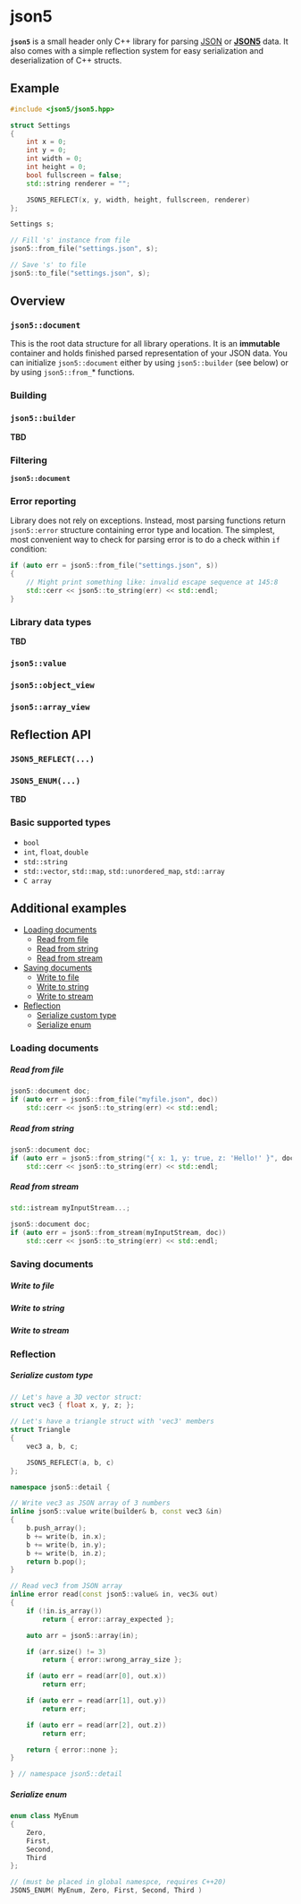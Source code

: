 # json5
**`json5`** is a small header only C++ library for parsing [JSON](https://en.wikipedia.org/wiki/JSON) or [**JSON5**](https://json5.org/) data. It also comes with a simple reflection system for easy serialization and deserialization of C++ structs.

## Example
```cpp
#include <json5/json5.hpp>

struct Settings
{
	int x = 0;
	int y = 0;
	int width = 0;
	int height = 0;
	bool fullscreen = false;
	std::string renderer = "";

	JSON5_REFLECT(x, y, width, height, fullscreen, renderer)
};

Settings s;

// Fill 's' instance from file
json5::from_file("settings.json", s);

// Save 's' to file
json5::to_file("settings.json", s);
```

## Overview

### `json5::document`
This is the root data structure for all library operations. It is an **immutable** container and holds finished parsed representation of your JSON data. You can initialize `json5::document` either by using `json5::builder` (see below) or by using `json5::from_`* functions.

### Building

### `json5::builder`
**TBD**

### Filtering
**`json5::document`** 

### Error reporting

Library does not rely on exceptions. Instead, most parsing functions return `json5::error` structure containing error type and location. The simplest, most convenient way to check for parsing error is to do a check within `if` condition:
```cpp
if (auto err = json5::from_file("settings.json", s))
{
	// Might print something like: invalid escape sequence at 145:8
	std::cerr << json5::to_string(err) << std::endl;
}
```

### Library data types
**TBD**

### `json5::value`

### `json5::object_view`

### `json5::array_view`

## Reflection API

### `JSON5_REFLECT(...)`
### `JSON5_ENUM(...)`
**TBD**

### Basic supported types
- `bool`
- `int`, `float`, `double`
- `std::string`
- `std::vector`, `std::map`, `std::unordered_map`, `std::array`
- `C array`

## Additional examples
- [Loading documents](#loading-documents)
	- [Read from file](#read-from-file)
	- [Read from string](#read-from-string)
	- [Read from stream](#read-from-stream)
- [Saving documents](#saving-documents)
	- [Write to file](#write-to-file)
	- [Write to string](#write-to-string)
	- [Write to stream](#write-to-stream)
- [Reflection](#reflection)
	- [Serialize custom type](#serialize-custom-type)
	- [Serialize enum](#serialize-enum)

### Loading documents

##### Read from file
```cpp
json5::document doc;
if (auto err = json5::from_file("myfile.json", doc))
	std::cerr << json5::to_string(err) << std::endl;
```

##### Read from string
```cpp
json5::document doc;
if (auto err = json5::from_string("{ x: 1, y: true, z: 'Hello!' }", doc))
	std::cerr << json5::to_string(err) << std::endl;
```

##### Read from stream
```cpp
std::istream myInputStream...;

json5::document doc;
if (auto err = json5::from_stream(myInputStream, doc))
	std::cerr << json5::to_string(err) << std::endl;
```

### Saving documents

##### Write to file

##### Write to string

##### Write to stream

### Reflection

##### Serialize custom type
```cpp
// Let's have a 3D vector struct:
struct vec3 { float x, y, z; };

// Let's have a triangle struct with 'vec3' members
struct Triangle
{
	vec3 a, b, c;

	JSON5_REFLECT(a, b, c)
};

namespace json5::detail {

// Write vec3 as JSON array of 3 numbers
inline json5::value write(builder& b, const vec3 &in)
{
	b.push_array();
	b += write(b, in.x);
	b += write(b, in.y);
	b += write(b, in.z);
	return b.pop();
}

// Read vec3 from JSON array
inline error read(const json5::value& in, vec3& out)
{
	if (!in.is_array())
		return { error::array_expected };

	auto arr = json5::array(in);

	if (arr.size() != 3)
		return { error::wrong_array_size };

	if (auto err = read(arr[0], out.x))
		return err;

	if (auto err = read(arr[1], out.y))
		return err;

	if (auto err = read(arr[2], out.z))
		return err;

	return { error::none };
}

} // namespace json5::detail
```

##### Serialize enum
```cpp
enum class MyEnum
{
	Zero,
	First,
	Second,
	Third
};

// (must be placed in global namespce, requires C++20)
JSON5_ENUM( MyEnum, Zero, First, Second, Third )
```
